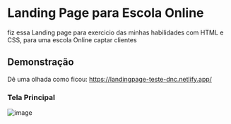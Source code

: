 # Landing Page para Escola Online

fiz essa Landing page para exercicio das minhas habilidades com HTML e CSS, para uma escola Online captar clientes

## Demonstração

Dê uma olhada como ficou: https://landingpage-teste-dnc.netlify.app/

### Tela Principal
![image](https://github.com/user-attachments/assets/4945bcfe-1316-47e7-a644-fd1c659e181a)
